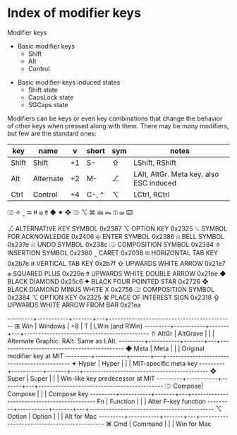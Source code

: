 # Index of modifier keys

Modifier keys
- Basic modifier keys
  - Shift
  - Alt
  - Control

* Basic modifier-keys induced states
  - Shift state
  - CapsLock state
  - SGCaps state


Modifiers can be keys or even key combinations that change the behavior of other keys when pressed along with them. There may be many modifiers, but few are the standard ones:

key    | name      | v | short |sym| notes
-------|-----------|---|-------|---|---------------------------------
Shift  | Shift     |+1 | S-    | ⇧ | LShift, RShift
Alt    | Alternate |+2 | M-    | ⎇ | LAlt, AltGr. Meta key. also ESC induced
Ctrl   | Control   |+4 | C-, ^ | ⌥ | LCtrl, RCtrl


⎄ ⎀ ‸ ⭾ ⭿
⊞ ⇮ ◆ ✦ ❖ ⎄ ⌥ ⌘
🖮  🖦  ⚿  ⌨  ⌨️  


⎇  ALTERNATIVE KEY SYMBOL 0x2387
⌥  OPTION KEY 0x2325
␆  SYMBOL FOR ACKNOWLEDGE 0x2406
⎆  ENTER SYMBOL 0x2386
⍾  BELL SYMBOL 0x237e
⎌  UNDO SYMBOL 0x238c
⎄  COMPOSITION SYMBOL 0x2384
⎀  INSERTION SYMBOL 0x2380
‸   CARET 0x2038
⭾  HORIZONTAL TAB KEY 0x2b7e
⭿  VERTICAL TAB KEY 0x2b7f
⇧  UPWARDS WHITE ARROW 0x21e7
⊞  SQUARED PLUS  0x229e
⇮  UPWARDS WHITE DOUBLE ARROW  0x21ee
◆  BLACK DIAMOND  0x25c6
✦  BLACK FOUR POINTED STAR  0x2726
❖  BLACK DIAMOND MINUS WHITE X  0x2756
⎄  COMPOSITION SYMBOL  0x2384
⌥  OPTION KEY  0x2325
⌘  PLACE OF INTEREST SIGN  0x2318
⇪  UPWARDS WHITE ARROW FROM BAR 0x21ea


---------+-----------+-------+---+--------------------------------------------
⊞ Win    | Windows   |   +8  | T | LWin (and RWin)
---------+-----------+-------+---+--------------------------------------------
⇮ AltGr  | AltGrave  |       |   | Alternate Graphic. RAlt. Same as LAlt.
---------+-----------+-------+---+--------------------------------------------
◆ Meta   | Meta      |       |   | Original modifier key at MIT
---------+-----------+-------+---+--------------------------------------------
✦ Hyper  | Hyper     |       |   | MIT-specific meta key
---------+-----------+-------+---+--------------------------------------------
❖ Super  | Super     |       |   | Win-like key predecessor at MIT
---------+-----------+-------+---+--------------------------------------------
⎄ Compose| Compose   |       |   | Compose key
---------+-----------+-------+---+--------------------------------------------
  Fn     | Function  |       |   | Alter F-key function
---------+-----------+-------+---+--------------------------------------------
⌥ Option | Option    |       |   | Alt for Mac
---------+-----------+-------+---+--------------------------------------------
⌘ Cmd    | Command   |       |   | Win for Mac
